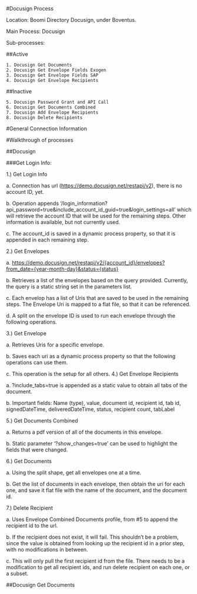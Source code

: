 #Docusign Process

Location: Boomi Directory Docusign, under Boventus.

Main Process: Docusign

Sub-processes:

##Active
    
    1. Docusign Get Documents 
    2. Docusign Get Envelope Fields Exogen
    3. Docusign Get Envelope Fields SAP
    4. Docusign Get Envelope Recipients
    
##Inactive
    
    5. Docusign Password Grant and API Call
    6. Docusign Get Documents Combined
    7. Docusign Add Envelope Recipients
    8. Docusign Delete Recipients
    
#General Connection Information



#Walkthrough of processes

##Docusign

###Get Login Info:

1.)	Get Login Info

  a. Connection has url (https://demo.docusign.net/restapi/v2), there is no account ID, yet. 
  
  b. Operation appends ‘/login_information?api_password=true&include_account_id_guid=true&login_settings=all’ which will retrieve the account ID that will be used for the remaining steps. Other information is available, but not currently used.
  
  c. The account_id is saved in a dynamic process property, so that it is appended in each remaining step.
  
2.)	Get Envelopes 

  a. https://demo.docusign.net/restapi/v2/{account_id}/envelopes?from_date={year-month-day}&status={status}
  
  b. Retrieves a list of the envelopes based on the query provided. Currently, the query is a static string set in the parameters list. 
  
  c. Each envelop has a list of Uris that are saved to be used in the remaining steps. The Envelope Uri is mapped to a flat file, so that it can be referenced.
  
  d. A split on the envelope ID is used to run each envelope through the following operations.
  
3.)	Get Envelope

  a. Retrieves Uris for a specific envelope. 
  
  b. Saves each uri as a dynamic process property so that the following operations can use them. 
  
  c. This operation is the setup for all others.
4.)	Get Envelope Recipients

  a. ?include_tabs=true is appended as a static value to obtain all tabs of the document. 
  
  b. Important fields: Name (type), value, document id, recipient id, tab id, signedDateTime, deliveredDateTime, status, recipient count, tabLabel
  
5.)	Get Documents Combined

  a. Returns a pdf version of all of the documents in this envelope.
  
  b. Static parameter ‘?show_changes=true’ can be used to highlight the fields that were changed. 
  
6.)	Get Documents

  a. Using the split shape, get all envelopes one at a time.
  
  b. Get the list of documents in each envelope, then obtain the uri for each one, and save it flat file with the name of the document, and the document id.
  
7.)	Delete Recipient

  a. Uses Envelope Combined Documents profile, from #5 to append the recipient id to the url. 
  
  b. If the recipient does not exist, it will fail. This shouldn’t be a problem, since the value is obtained from looking up the recipient id in a prior step, with no modifications in between. 
  
  c. This will only pull the first recipient id from the file. There needs to be a modification to get all recipient ids, and run delete recipient on each one, or a subset.





##Docusign Get Documents
  

